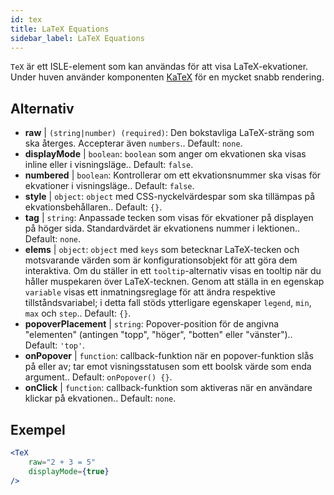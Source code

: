 ```yaml
---
id: tex
title: LaTeX Equations
sidebar_label: LaTeX Equations
---
```


`TeX` är ett ISLE-element som kan användas för att visa LaTeX-ekvationer. Under huven använder komponenten [KaTeX](https://github.com/Khan/KaTeX) för en mycket snabb rendering.

## Alternativ

* __raw__ | `(string|number) (required)`: Den bokstavliga LaTeX-sträng som ska återges. Accepterar även `numbers`.. Default: `none`.
* __displayMode__ | `boolean`: `boolean` som anger om ekvationen ska visas inline eller i visningsläge.. Default: `false`.
* __numbered__ | `boolean`: Kontrollerar om ett ekvationsnummer ska visas för ekvationer i visningsläge.. Default: `false`.
* __style__ | `object`: `object` med CSS-nyckelvärdespar som ska tillämpas på ekvationsbehållaren.. Default: `{}`.
* __tag__ | `string`: Anpassade tecken som visas för ekvationer på displayen på höger sida. Standardvärdet är ekvationens nummer i lektionen.. Default: `none`.
* __elems__ | `object`: `object` med `keys` som betecknar LaTeX-tecken och motsvarande värden som är konfigurationsobjekt för att göra dem interaktiva. Om du ställer in ett `tooltip`-alternativ visas en tooltip när du håller muspekaren över LaTeX-tecknen. Genom att ställa in en egenskap `variable` visas ett inmatningsreglage för att ändra respektive tillståndsvariabel; i detta fall stöds ytterligare egenskaper `legend`, `min`, `max` och `step`.. Default: `{}`.
* __popoverPlacement__ | `string`: Popover-position för de angivna "elementen" (antingen "topp", "höger", "botten" eller "vänster").. Default: `'top'`.
* __onPopover__ | `function`: callback-funktion när en popover-funktion slås på eller av; tar emot visningsstatusen som ett boolsk värde som enda argument.. Default: `onPopover() {}`.
* __onClick__ | `function`: callback-funktion som aktiveras när en användare klickar på ekvationen.. Default: `none`.


## Exempel

```jsx live
<TeX
    raw="2 + 3 = 5"
    displayMode={true}
/>
```



